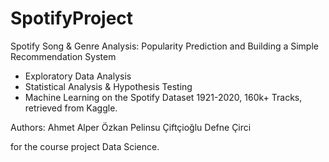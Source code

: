 # SpotifyProject
Spotify Song &amp; Genre Analysis: Popularity Prediction and Building a Simple Recommendation System

* Exploratory Data Analysis
* Statistical Analysis & Hypothesis Testing
* Machine Learning
on the Spotify Dataset 1921-2020, 160k+ Tracks, retrieved from Kaggle.

Authors:
Ahmet Alper Özkan
Pelinsu Çiftçioğlu
Defne Çirci

for the course project Data Science.
